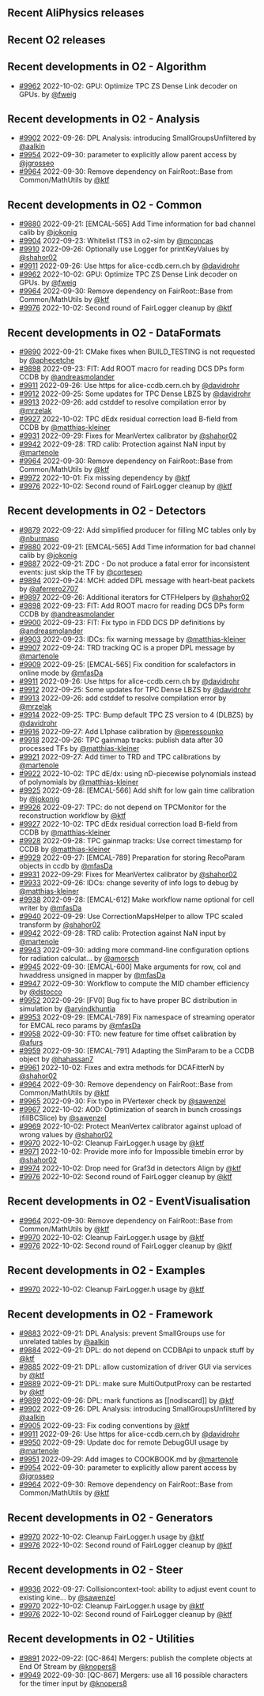 ## Recent AliPhysics releases
## Recent O2 releases
## Recent developments in O2 - Algorithm
- [\#9962](https://github.com/AliceO2Group/AliceO2/pull/9962) 2022-10-02: GPU: Optimize TPC ZS Dense Link decoder on GPUs. by [@fweig](https://github.com/fweig)
## Recent developments in O2 - Analysis
- [\#9902](https://github.com/AliceO2Group/AliceO2/pull/9902) 2022-09-26: DPL Analysis: introducing SmallGroupsUnfiltered by [@aalkin](https://github.com/aalkin)
- [\#9954](https://github.com/AliceO2Group/AliceO2/pull/9954) 2022-09-30: parameter to explicitly allow parent access by [@jgrosseo](https://github.com/jgrosseo)
- [\#9964](https://github.com/AliceO2Group/AliceO2/pull/9964) 2022-09-30: Remove dependency on FairRoot::Base from Common/MathUtils by [@ktf](https://github.com/ktf)
## Recent developments in O2 - Common
- [\#9880](https://github.com/AliceO2Group/AliceO2/pull/9880) 2022-09-21: [EMCAL-565] Add Time information for bad channel calib by [@jokonig](https://github.com/jokonig)
- [\#9904](https://github.com/AliceO2Group/AliceO2/pull/9904) 2022-09-23: Whitelist ITS3 in o2-sim by [@mconcas](https://github.com/mconcas)
- [\#9910](https://github.com/AliceO2Group/AliceO2/pull/9910) 2022-09-26: Optionally use Logger for printKeyValues by [@shahor02](https://github.com/shahor02)
- [\#9911](https://github.com/AliceO2Group/AliceO2/pull/9911) 2022-09-26: Use https for alice-ccdb.cern.ch by [@davidrohr](https://github.com/davidrohr)
- [\#9962](https://github.com/AliceO2Group/AliceO2/pull/9962) 2022-10-02: GPU: Optimize TPC ZS Dense Link decoder on GPUs. by [@fweig](https://github.com/fweig)
- [\#9964](https://github.com/AliceO2Group/AliceO2/pull/9964) 2022-09-30: Remove dependency on FairRoot::Base from Common/MathUtils by [@ktf](https://github.com/ktf)
- [\#9976](https://github.com/AliceO2Group/AliceO2/pull/9976) 2022-10-02: Second round of FairLogger cleanup by [@ktf](https://github.com/ktf)
## Recent developments in O2 - DataFormats
- [\#9890](https://github.com/AliceO2Group/AliceO2/pull/9890) 2022-09-21: CMake fixes when BUILD_TESTING is not requested by [@aphecetche](https://github.com/aphecetche)
- [\#9898](https://github.com/AliceO2Group/AliceO2/pull/9898) 2022-09-23: FIT: Add ROOT macro for reading DCS DPs form CCDB by [@andreasmolander](https://github.com/andreasmolander)
- [\#9911](https://github.com/AliceO2Group/AliceO2/pull/9911) 2022-09-26: Use https for alice-ccdb.cern.ch by [@davidrohr](https://github.com/davidrohr)
- [\#9912](https://github.com/AliceO2Group/AliceO2/pull/9912) 2022-09-25: Some updates for TPC Dense LBZS by [@davidrohr](https://github.com/davidrohr)
- [\#9913](https://github.com/AliceO2Group/AliceO2/pull/9913) 2022-09-26: add cstddef to resolve compilation error by [@mrzelak](https://github.com/mrzelak)
- [\#9927](https://github.com/AliceO2Group/AliceO2/pull/9927) 2022-10-02: TPC dEdx residual correction load B-field from CCDB by [@matthias-kleiner](https://github.com/matthias-kleiner)
- [\#9931](https://github.com/AliceO2Group/AliceO2/pull/9931) 2022-09-29: Fixes for MeanVertex calibrator by [@shahor02](https://github.com/shahor02)
- [\#9942](https://github.com/AliceO2Group/AliceO2/pull/9942) 2022-09-28: TRD calib: Protection against NaN input by [@martenole](https://github.com/martenole)
- [\#9964](https://github.com/AliceO2Group/AliceO2/pull/9964) 2022-09-30: Remove dependency on FairRoot::Base from Common/MathUtils by [@ktf](https://github.com/ktf)
- [\#9972](https://github.com/AliceO2Group/AliceO2/pull/9972) 2022-10-01: Fix missing dependency by [@ktf](https://github.com/ktf)
- [\#9976](https://github.com/AliceO2Group/AliceO2/pull/9976) 2022-10-02: Second round of FairLogger cleanup by [@ktf](https://github.com/ktf)
## Recent developments in O2 - Detectors
- [\#9879](https://github.com/AliceO2Group/AliceO2/pull/9879) 2022-09-22: Add simplified producer for filling MC tables only by [@nburmaso](https://github.com/nburmaso)
- [\#9880](https://github.com/AliceO2Group/AliceO2/pull/9880) 2022-09-21: [EMCAL-565] Add Time information for bad channel calib by [@jokonig](https://github.com/jokonig)
- [\#9887](https://github.com/AliceO2Group/AliceO2/pull/9887) 2022-09-21: ZDC - Do not produce a fatal error for inconsistent events: just skip the TF by [@cortesep](https://github.com/cortesep)
- [\#9894](https://github.com/AliceO2Group/AliceO2/pull/9894) 2022-09-24: MCH: added DPL message with heart-beat packets by [@aferrero2707](https://github.com/aferrero2707)
- [\#9897](https://github.com/AliceO2Group/AliceO2/pull/9897) 2022-09-26: Additional iterators for CTFHelpers by [@shahor02](https://github.com/shahor02)
- [\#9898](https://github.com/AliceO2Group/AliceO2/pull/9898) 2022-09-23: FIT: Add ROOT macro for reading DCS DPs form CCDB by [@andreasmolander](https://github.com/andreasmolander)
- [\#9900](https://github.com/AliceO2Group/AliceO2/pull/9900) 2022-09-23: FIT: Fix typo in FDD DCS DP definitions by [@andreasmolander](https://github.com/andreasmolander)
- [\#9903](https://github.com/AliceO2Group/AliceO2/pull/9903) 2022-09-23: IDCs: fix warning message by [@matthias-kleiner](https://github.com/matthias-kleiner)
- [\#9907](https://github.com/AliceO2Group/AliceO2/pull/9907) 2022-09-24: TRD tracking QC is a proper DPL message by [@martenole](https://github.com/martenole)
- [\#9909](https://github.com/AliceO2Group/AliceO2/pull/9909) 2022-09-25: [EMCAL-565] Fix condition for scalefactors in online mode by [@mfasDa](https://github.com/mfasDa)
- [\#9911](https://github.com/AliceO2Group/AliceO2/pull/9911) 2022-09-26: Use https for alice-ccdb.cern.ch by [@davidrohr](https://github.com/davidrohr)
- [\#9912](https://github.com/AliceO2Group/AliceO2/pull/9912) 2022-09-25: Some updates for TPC Dense LBZS by [@davidrohr](https://github.com/davidrohr)
- [\#9913](https://github.com/AliceO2Group/AliceO2/pull/9913) 2022-09-26: add cstddef to resolve compilation error by [@mrzelak](https://github.com/mrzelak)
- [\#9914](https://github.com/AliceO2Group/AliceO2/pull/9914) 2022-09-25: TPC: Bump default TPC ZS version to 4 (DLBZS) by [@davidrohr](https://github.com/davidrohr)
- [\#9916](https://github.com/AliceO2Group/AliceO2/pull/9916) 2022-09-27: Add L1phase calibration by [@peressounko](https://github.com/peressounko)
- [\#9918](https://github.com/AliceO2Group/AliceO2/pull/9918) 2022-09-26: TPC gainmap tracks: publish data after 30 processed TFs by [@matthias-kleiner](https://github.com/matthias-kleiner)
- [\#9921](https://github.com/AliceO2Group/AliceO2/pull/9921) 2022-09-27: Add timer to TRD and TPC calibrations by [@martenole](https://github.com/martenole)
- [\#9922](https://github.com/AliceO2Group/AliceO2/pull/9922) 2022-10-02: TPC dE/dx: using nD-piecewise polynomials instead of polynomials by [@matthias-kleiner](https://github.com/matthias-kleiner)
- [\#9925](https://github.com/AliceO2Group/AliceO2/pull/9925) 2022-09-28: [EMCAL-566] Add shift for low gain time calibration by [@jokonig](https://github.com/jokonig)
- [\#9926](https://github.com/AliceO2Group/AliceO2/pull/9926) 2022-09-27: TPC: do not depend on TPCMonitor for the reconstruction workflow by [@ktf](https://github.com/ktf)
- [\#9927](https://github.com/AliceO2Group/AliceO2/pull/9927) 2022-10-02: TPC dEdx residual correction load B-field from CCDB by [@matthias-kleiner](https://github.com/matthias-kleiner)
- [\#9928](https://github.com/AliceO2Group/AliceO2/pull/9928) 2022-09-28: TPC gainmap tracks: Use correct timestamp for CCDB by [@matthias-kleiner](https://github.com/matthias-kleiner)
- [\#9929](https://github.com/AliceO2Group/AliceO2/pull/9929) 2022-09-27: [EMCAL-789] Preparation for storing RecoParam objects in ccdb by [@mfasDa](https://github.com/mfasDa)
- [\#9931](https://github.com/AliceO2Group/AliceO2/pull/9931) 2022-09-29: Fixes for MeanVertex calibrator by [@shahor02](https://github.com/shahor02)
- [\#9933](https://github.com/AliceO2Group/AliceO2/pull/9933) 2022-09-26: IDCs: change severity of info logs to debug by [@matthias-kleiner](https://github.com/matthias-kleiner)
- [\#9938](https://github.com/AliceO2Group/AliceO2/pull/9938) 2022-09-28: [EMCAL-612] Make workflow name optional for cell writer by [@mfasDa](https://github.com/mfasDa)
- [\#9940](https://github.com/AliceO2Group/AliceO2/pull/9940) 2022-09-29: Use CorrectionMapsHelper to allow TPC scaled transform by [@shahor02](https://github.com/shahor02)
- [\#9942](https://github.com/AliceO2Group/AliceO2/pull/9942) 2022-09-28: TRD calib: Protection against NaN input by [@martenole](https://github.com/martenole)
- [\#9943](https://github.com/AliceO2Group/AliceO2/pull/9943) 2022-09-30: adding more command-line configuration options for radiation calculat… by [@amorsch](https://github.com/amorsch)
- [\#9945](https://github.com/AliceO2Group/AliceO2/pull/9945) 2022-09-30: [EMCAL-600] Make arguments for row, col and hwaddress unsigned in mapper by [@mfasDa](https://github.com/mfasDa)
- [\#9947](https://github.com/AliceO2Group/AliceO2/pull/9947) 2022-09-30: Workflow to compute the MID chamber efficiency by [@dstocco](https://github.com/dstocco)
- [\#9952](https://github.com/AliceO2Group/AliceO2/pull/9952) 2022-09-29: [FV0] Bug fix to have proper BC distribution in simulation by [@arvindkhuntia](https://github.com/arvindkhuntia)
- [\#9953](https://github.com/AliceO2Group/AliceO2/pull/9953) 2022-09-29: [EMCAL-789] Fix namespace of streaming operator for EMCAL reco params by [@mfasDa](https://github.com/mfasDa)
- [\#9958](https://github.com/AliceO2Group/AliceO2/pull/9958) 2022-09-30: FT0: new feature for time offset calibration by [@afurs](https://github.com/afurs)
- [\#9959](https://github.com/AliceO2Group/AliceO2/pull/9959) 2022-09-30: [EMCAL-791] Adapting the SimParam to be a CCDB object by [@hahassan7](https://github.com/hahassan7)
- [\#9961](https://github.com/AliceO2Group/AliceO2/pull/9961) 2022-10-02: Fixes and extra methods for DCAFitterN by [@shahor02](https://github.com/shahor02)
- [\#9964](https://github.com/AliceO2Group/AliceO2/pull/9964) 2022-09-30: Remove dependency on FairRoot::Base from Common/MathUtils by [@ktf](https://github.com/ktf)
- [\#9965](https://github.com/AliceO2Group/AliceO2/pull/9965) 2022-09-30: Fix typo in PVertexer check by [@sawenzel](https://github.com/sawenzel)
- [\#9967](https://github.com/AliceO2Group/AliceO2/pull/9967) 2022-10-02: AOD: Optimization of search in bunch crossings (fillBCSlice) by [@sawenzel](https://github.com/sawenzel)
- [\#9969](https://github.com/AliceO2Group/AliceO2/pull/9969) 2022-10-02: Protect MeanVertex calibrator against upload of wrong values by [@shahor02](https://github.com/shahor02)
- [\#9970](https://github.com/AliceO2Group/AliceO2/pull/9970) 2022-10-02: Cleanup FairLogger.h usage by [@ktf](https://github.com/ktf)
- [\#9971](https://github.com/AliceO2Group/AliceO2/pull/9971) 2022-10-02: Provide more info for Impossible timebin error by [@shahor02](https://github.com/shahor02)
- [\#9974](https://github.com/AliceO2Group/AliceO2/pull/9974) 2022-10-02: Drop need for Graf3d in detectors Align by [@ktf](https://github.com/ktf)
- [\#9976](https://github.com/AliceO2Group/AliceO2/pull/9976) 2022-10-02: Second round of FairLogger cleanup by [@ktf](https://github.com/ktf)
## Recent developments in O2 - EventVisualisation
- [\#9964](https://github.com/AliceO2Group/AliceO2/pull/9964) 2022-09-30: Remove dependency on FairRoot::Base from Common/MathUtils by [@ktf](https://github.com/ktf)
- [\#9970](https://github.com/AliceO2Group/AliceO2/pull/9970) 2022-10-02: Cleanup FairLogger.h usage by [@ktf](https://github.com/ktf)
- [\#9976](https://github.com/AliceO2Group/AliceO2/pull/9976) 2022-10-02: Second round of FairLogger cleanup by [@ktf](https://github.com/ktf)
## Recent developments in O2 - Examples
- [\#9970](https://github.com/AliceO2Group/AliceO2/pull/9970) 2022-10-02: Cleanup FairLogger.h usage by [@ktf](https://github.com/ktf)
## Recent developments in O2 - Framework
- [\#9883](https://github.com/AliceO2Group/AliceO2/pull/9883) 2022-09-21: DPL Analysis: prevent SmallGroups use for unrelated tables by [@aalkin](https://github.com/aalkin)
- [\#9884](https://github.com/AliceO2Group/AliceO2/pull/9884) 2022-09-21: DPL: do not depend on CCDBApi to unpack stuff by [@ktf](https://github.com/ktf)
- [\#9885](https://github.com/AliceO2Group/AliceO2/pull/9885) 2022-09-21: DPL: allow customization of driver GUI via services by [@ktf](https://github.com/ktf)
- [\#9889](https://github.com/AliceO2Group/AliceO2/pull/9889) 2022-09-21: DPL: make sure MultiOutputProxy can be restarted by [@ktf](https://github.com/ktf)
- [\#9899](https://github.com/AliceO2Group/AliceO2/pull/9899) 2022-09-26: DPL: mark functions as [[nodiscard]] by [@ktf](https://github.com/ktf)
- [\#9902](https://github.com/AliceO2Group/AliceO2/pull/9902) 2022-09-26: DPL Analysis: introducing SmallGroupsUnfiltered by [@aalkin](https://github.com/aalkin)
- [\#9905](https://github.com/AliceO2Group/AliceO2/pull/9905) 2022-09-23: Fix coding conventions by [@ktf](https://github.com/ktf)
- [\#9911](https://github.com/AliceO2Group/AliceO2/pull/9911) 2022-09-26: Use https for alice-ccdb.cern.ch by [@davidrohr](https://github.com/davidrohr)
- [\#9950](https://github.com/AliceO2Group/AliceO2/pull/9950) 2022-09-29: Update doc for remote DebugGUI usage by [@martenole](https://github.com/martenole)
- [\#9951](https://github.com/AliceO2Group/AliceO2/pull/9951) 2022-09-29: Add images to COOKBOOK.md by [@martenole](https://github.com/martenole)
- [\#9954](https://github.com/AliceO2Group/AliceO2/pull/9954) 2022-09-30: parameter to explicitly allow parent access by [@jgrosseo](https://github.com/jgrosseo)
- [\#9964](https://github.com/AliceO2Group/AliceO2/pull/9964) 2022-09-30: Remove dependency on FairRoot::Base from Common/MathUtils by [@ktf](https://github.com/ktf)
## Recent developments in O2 - Generators
- [\#9970](https://github.com/AliceO2Group/AliceO2/pull/9970) 2022-10-02: Cleanup FairLogger.h usage by [@ktf](https://github.com/ktf)
- [\#9976](https://github.com/AliceO2Group/AliceO2/pull/9976) 2022-10-02: Second round of FairLogger cleanup by [@ktf](https://github.com/ktf)
## Recent developments in O2 - Steer
- [\#9936](https://github.com/AliceO2Group/AliceO2/pull/9936) 2022-09-27: Collisioncontext-tool: ability to adjust event count to existing kine… by [@sawenzel](https://github.com/sawenzel)
- [\#9970](https://github.com/AliceO2Group/AliceO2/pull/9970) 2022-10-02: Cleanup FairLogger.h usage by [@ktf](https://github.com/ktf)
- [\#9976](https://github.com/AliceO2Group/AliceO2/pull/9976) 2022-10-02: Second round of FairLogger cleanup by [@ktf](https://github.com/ktf)
## Recent developments in O2 - Utilities
- [\#9891](https://github.com/AliceO2Group/AliceO2/pull/9891) 2022-09-22: [QC-864] Mergers: publish the complete objects at End Of Stream by [@knopers8](https://github.com/knopers8)
- [\#9949](https://github.com/AliceO2Group/AliceO2/pull/9949) 2022-09-30: [QC-867] Mergers: use all 16 possible characters for the timer input by [@knopers8](https://github.com/knopers8)
